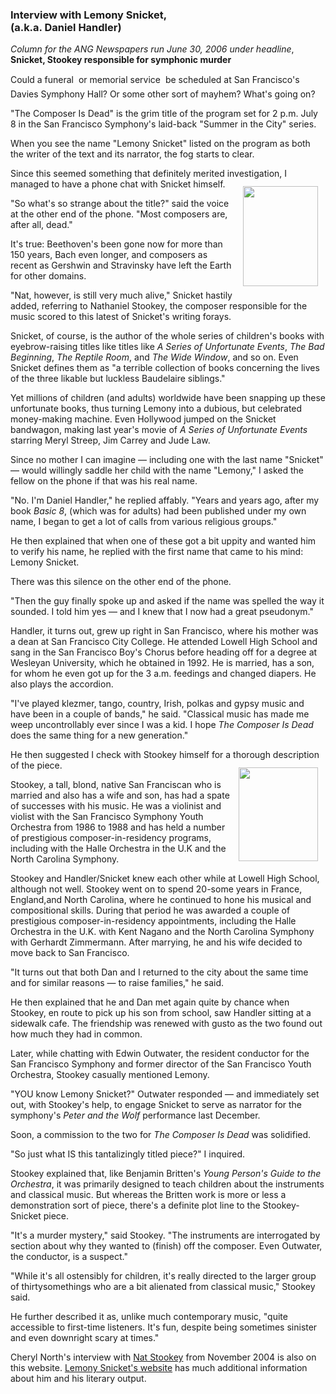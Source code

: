 <!-- MAIN TABLE -->
<tr class="table_main" >
<td class="td_center" valign="top">

<!-- PAGE TITLE -->



<h3><b>Interview with Lemony Snicket,<br />(a.k.a. Daniel Handler)</h3></b>

<i>Column for the ANG Newspapers run June 30, 2006 under headline</i>,<b> Snicket, Stookey responsible for symphonic murder</b><br /><p></p>
Could a funeral &#151; or memorial service &#151; be scheduled at San Francisco's Davies Symphony Hall? Or some other sort of mayhem? What's going on?    
<p></p>  "The Composer Is Dead" is the grim title of the program set for 2 p.m. July 8 in the San Francisco Symphony's laid-back "Summer in the City" series.    
<p></p>  When you see the name "Lemony Snicket" listed on the program as both the writer of the text and its narrator, the fog starts to clear.    
<p></p>  Since this seemed something that definitely merited investigation, I managed to have a phone chat with Snicket himself. 

<img src="images/snicket_handler.jpg" width="120" height="160" vspace="12" hspace="12" align="right" />   

<p></p>  "So what's so strange about the title?" said the voice at the other end of the phone. "Most composers are, after all, dead."    
<p></p>  It's true: Beethoven's been gone now for more than 150 years, Bach even longer, and composers as recent as Gershwin and Stravinsky have left the Earth for other domains.    
<p></p>  "Nat, however, is still very much alive," Snicket hastily added, referring to Nathaniel Stookey, the composer responsible for the music scored to this latest of Snicket's writing forays.    
<p></p>  Snicket, of course, is the author of the whole series of children's books with eyebrow-raising titles like titles like <i>A Series of Unfortunate Events</i>, <i>The Bad Beginning</i>, <i>The Reptile Room</i>, and <i>The Wide Window</i>, and so on. Even Snicket defines them as "a terrible collection of books concerning the lives of the three likable but luckless Baudelaire siblings."    
<p></p>  Yet millions of children (and adults) worldwide have been snapping up these unfortunate books, thus turning Lemony into a dubious, but celebrated money-making machine. Even Hollywood jumped on the Snicket bandwagon, making last year's movie of <i>A Series of Unfortunate Events</i> starring Meryl Streep, Jim Carrey and Jude Law.    
<p></p>  Since no mother I can imagine &#151; including one with the last name "Snicket" &#151; would willingly saddle her child with the name "Lemony," I asked the fellow on the phone if that was his real name.    
<p></p>  "No. I'm Daniel Handler," he replied affably. "Years and years ago, after my book <i>Basic 8</i>, (which was for adults) had been published under my own name, I began to get a lot of calls from various religious groups."    
<p></p>  He then explained that when one of these got a bit uppity and wanted him to verify his name, he replied with the first name that came to his mind: Lemony Snicket.    
<p></p>  There was this silence on the other end of the phone.    
<p></p>  "Then the guy finally spoke up and asked if the name was spelled the way it sounded. I told him yes &#151; and I knew that I now had a great pseudonym."    
<p></p>  Handler, it turns out, grew up right in San Francisco, where his mother was a dean at San Francisco City College. He attended Lowell High School and sang in the San Francisco Boy's Chorus before heading off for a degree at Wesleyan University, which he obtained in 1992. He is married, has a son, for whom he even got up for the 3 a.m. feedings and changed diapers. He also plays the accordion.    
<p></p>  "I've played klezmer, tango, country, Irish, polkas and gypsy music and have been in a couple of bands," he said. "Classical music has made me weep uncontrollably ever since I was a kid. I hope <i>The Composer Is Dead</i> does the same thing for a new generation."    

<p></p> He then suggested I check with Stookey himself for a thorough description of the piece.    

<img src="images/stookey.jpg" width="127" height="150" vspace="12" hspace="12" align="right" />
<p></p>  Stookey, a tall, blond, native San Franciscan who is married and also has a wife and son, has had a spate of successes with his music. He was a violinist and violist with the San Francisco Symphony Youth Orchestra from 1986 to 1988 and has held a number of prestigious composer-in-residency programs, including with the Halle Orchestra in the U.K and the North Carolina Symphony.    
<p></p>  Stookey and Handler/Snicket knew each other while at Lowell High School, although not well. Stookey went on to spend 20-some years in France, England,and North Carolina, where he continued to hone his musical and compositional skills. During that period he was awarded a couple of prestigious composer-in-residency appointments, including the Halle Orchestra in the U.K. with Kent Nagano and the North Carolina Symphony with Gerhardt Zimmermann. After marrying, he and his wife decided to move back to San Francisco.    
<p></p>  "It turns out that both Dan and I returned to the city about the same time and for similar reasons &#151; to raise families," he said.    
<p></p>  He then explained that he and Dan met again quite by chance when Stookey, en route to pick up his son from school, saw Handler sitting at a sidewalk cafe. The friendship was renewed with gusto as the two found out how much they had in common.    
<p></p>  Later, while chatting with Edwin Outwater, the resident conductor for the San Francisco Symphony and former director of the San Francisco Youth Orchestra, Stookey casually mentioned Lemony.    
<p></p>  "YOU know Lemony Snicket?" Outwater responded &#151; and immediately set out, with Stookey's help, to engage Snicket to serve as narrator for the symphony's <i>Peter and the Wolf</i> performance last December.    
<p></p>  Soon, a commission to the two for <i>The Composer Is Dead</i> was solidified.    
<p></p>  "So just what IS this tantalizingly titled piece?" I inquired.    
<p></p>  Stookey explained that, like Benjamin Britten's <i>Young Person's Guide to the Orchestra</i>, it was primarily designed to teach children about the instruments and classical music. But whereas the Britten work is more or less a demonstration sort of piece, there's a definite plot line to the Stookey-Snicket piece.    
<p></p>  "It's a murder mystery," said Stookey. "The instruments are interrogated by section about why they wanted to (finish) off the composer. Even Outwater, the conductor, is a suspect."    
<p></p>  "While it's all ostensibly for children, it's really directed to the larger group of thirtysomethings who are a bit alienated from classical music," Stookey said.    
<p></p>  He further described it as, unlike much contemporary music, "quite accessible to first-time listeners. It's fun, despite being sometimes sinister and even downright scary at times."    
<p></p> 

Cheryl North's interview with <a href="http://www.northworks.net/c_stookey.htm">Nat Stookey</a> from November 2004 is also on this website. <a href="http://www.lemonysnicket.com/author.cfm">Lemony Snicket's website</a> has much additional information about him and his literary output.

<!-- LEFT TO RIGHT CELL CHANGE -->
</td><td class="td_right">



<p align="center"></p>

<!------------------- DM BANNER --------------------------------
<table width="150" cellspacing="0" cellpadding="0" border="0">
<tr>
<td bgcolor="cccccc" align="center">
<a href="http://www.dunningmarketing.com" target="new">
<img src="http://www.dunningmarketing.com/images/banner_dunning_marketing.gif" height="28" width="150" border="0"></a></td>
</tr>
<tr>
<td bgcolor="cccccc" align="center">
<font style="
font-family: trebuchet, verdana, arial, sans-serif;
font-size: 11px;
font-weight: regular;
color: #000000;
line-height: 1.4em">
High Performance websites by  <br />
<a href="http://www.dunningmarketing.com" target="new">Dunning Marketing</a><br /><br /></td>
</tr>
</table> -->

</td></tr></table> 
</td></tr></table>

<br /><br />


<img src="images/btn_articles_on.gif" height="1" width="1" />
<img src="images/btn_casestudies_on.gif" height="1" width="1" />
<img src="images/btn_cheryl_on.gif" height="1" width="1" />
<img src="images/btn_cheryl_p_on.gif" height="1" width="1" />
<img src="images/btn_clients_on.gif" height="1" width="1" />
<img src="images/btn_contact_on.gif" height="1" width="1" />
<img src="images/btn_history_on.gif" height="1" width="1" />
<img src="images/btn_home_on.gif" height="1" width="1" />
<img src="images/btn_interviews_on.gif" height="1" width="1" />
<img src="images/btn_resume_on.gif" height="1" width="1" />
<img src="images/btn_reviews_on.gif" height="1" width="1" />
<img src="images/btn_services_on.gif" height="1" width="1" />
<img src="images/btn_warner_on.gif" height="1" width="1" />
<img src="images/btn_warner_p_on.gif" height="1" width="1" />

<!-- EXTERNAL LINKS -->
<div style="position: absolute; top: -20px; left: -20px;">
<a href="http://www.dunningmarketing.com">.</a>
<a href="http://www.witnessamerica.com">.</a>
<a href="http://www.witnessamerica.com/camcorders">.</a>
<a href="http://www.ksql.com">.</a>
<a href="http://www.ascendaviation.com">.</a>
<a href="http://www.echovalleysupply.com">.</a>
<a href="http://www.northworks.net">.</a>
<a href="http://www.attainia.com">.</a>
<a href="http://www.briandunning.com">.</a>
</div>
<!-- END EXTERNAL LINKS -->

</body>
</html>
